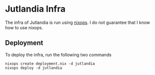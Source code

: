 # Jutlandia Infra
The infra of Jutlandia is run using [nixops](https://github.com/NixOS/nixops).
I do not guarantee that I know how to use nixops.
## Deployment
To deploy the infra, run the following two commands
```
nixops create deployment.nix -d jutlandia
nixops deploy -d jutlandia
```

